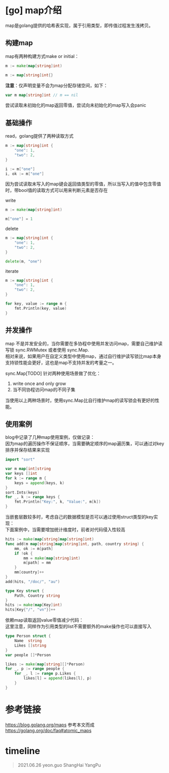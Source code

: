 # [go] map介绍  
map是golang提供的哈希表实现，属于引用类型，即传值过程发生浅拷贝。  

## 构建map

map有两种构建方式make or initial：
```go
m := make(map[string]int)

m := map[string]int{}
```  
**注意**：仅声明变量不会为map分配存储空间，如下：
```go
var m map[string]int // m == nil
```
尝试读取未初始化的map返回零值，尝试向未初始化的map写入会panic  

## 基础操作

read，golang提供了两种读取方式
```go
m := map[string]int {
    "one": 1,
    "two": 2,
}

i := m["one"]
i, ok := m["one"]
```
因为尝试读取未写入的map键会返回值类型的零值，所以当写入的值中包含零值时，带bool值的读取方式可以用来判断元素是否存在  

write
```go
m := make(map[string]int)

m["one"] = 1
```

delete
```go
m := map[string]int {
    "one": 1,
    "two": 2,
}

delete(m, "one")
```

iterate
```go
m := map[string]int {
    "one": 1,
    "two": 2,
}

for key, value := range m {
    fmt.Println(key, value)
}
```

## 并发操作

map 不是并发安全的，当你需要在多协程中使用并发访问map，需要自己维护读写锁 sync.RWMutex 或者使用 sync.Map.  
相对来说，如果用户在自定义类型中使用map，通过自行维护读写锁比map本身支持锁性能会更好，这也是map不支持并发的考量之一。  

sync.Map[TODO] 针对两种使用场景做了优化：  
1. write once and only grow  
2. 当不同协程访问map的不同子集  

当使用以上两种场景时，使用sync.Map比自行维护map的读写锁会有更好的性能。  

## 使用案例

blog中记录了几种map使用案例，仅做记录：  
因为map的遍历操作不保证顺序，当需要确定顺序的map遍历集，可以通过对key排序并保存结果来实现
```go
import "sort"

var m map[int]string
var keys []int
for k := range m {
    keys = append(keys, k)
}
sort.Ints(keys)
for _, k := range keys {
    fmt.Println("Key:", k, "Value:", m[k])
}
```

当嵌套层数较多时，考虑自己的数据模型是否可以通过使用struct类型的key实现：  
下面案例中，当需要增加统计维度时，前者对代码侵入性较高
```go
hits := make(map[string]map[string]int)
func add(m map[string]map[string]int, path, country string) {
    mm, ok := m[path]
    if !ok {
        mm = make(map[string]int)
        m[path] = mm
    }
    mm[country]++
}
add(hits, "/doc/", "au")

type Key struct {
    Path, Country string
}
hits := make(map[Key]int)
hits[Key{"/", "vn"}]++
```

依赖map读取返回value零值减少代码：  
这里注意，同样作为引用类型的list不需要额外的make操作也可以直接写入
```go
type Person struct {
    Name  string
    Likes []string
}
var people []*Person

likes := make(map[string][]*Person)
for _, p := range people {
    for _, l := range p.Likes {
        likes[l] = append(likes[l], p)
    }
}
```

# 参考链接

https://blog.golang.org/maps  参考本文而成  
https://golang.org/doc/faq#atomic_maps  

# timeline

> 2021.06.26 yeon.guo ShangHai YangPu
